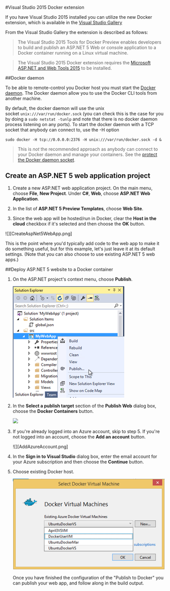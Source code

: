 #Visual Studio 2015 Docker extension

If you have Visual Studio 2015 installed you can utilize the new Docker extension, which is available in the [Visual Studio Gallery](https://visualstudiogallery.msdn.microsoft.com/0f5b2caa-ea00-41c8-b8a2-058c7da0b3e4)

From the Visual Studio Gallery the extension is described as follows: 
>The Visual Studio 2015 Tools for Docker Preview enables developers to build and publish an ASP.NET 5 Web or console application to a Docker container running on a Linux virtual machine.

>The Visual Studio 2015 Docker extension requires the [Microsoft ASP.NET and Web Tools 2015](https://www.microsoft.com/en-us/download/details.aspx?id=49442) to be installed.

##Docker daemon

To be able to remote-control you Docker host you must start the [Docker daemon](http://docs.docker.com/engine/articles/configuring/).
The Docker daemon allow you to use the Docker CLI tools from another machine.

By default, the docker daemon will use the unix socket `unix:///var/run/docker.sock` (you can check this is the case for you by doing a `sudo netstat -tunlp` and note that there is no docker daemon process listening on any ports). 
To start the docker daemon with a TCP socket that anybody can connect to, use the -H option
```
sudo docker -H tcp://0.0.0.0:2376 -H unix:///var/run/docker.sock -d &
```
>This is *not* the recommended approach as anybody can connect to your Docker daemon and manage your containers. See the [protect the Docker daemon socket](http://docs.docker.com/engine/articles/https/). 

## Create an ASP.NET 5 web application project
1. Create a new ASP.NET web application project. On the main menu, choose **File**, **New Project**. Under **C#**, **Web**, choose **ASP.NET Web Application**.

1. In the list of **ASP.NET 5 Preview Templates**, choose **Web Site**.

1. Since the web app will be hosted/run in Docker, clear the **Host in the cloud** checkbox if it's selected and then choose the **OK** button.

  ![][CreateAspNet5WebApp.png]

  This is the point where you'd typically add code to the web app to make it do something useful, but for this example, let's just leave it at its default settings. (Note that you can also choose to use existing ASP.NET 5 web apps.)

##Deploy ASP.NET 5 website to a Docker container

1. On the ASP.NET project's context menu, choose **Publish**.

	![](PublishMenu.png)

2. In the **Select a publish target** section of the **Publish Web** dialog box, choose the **Docker Containers** button.

	![](TargetDocker.png)

3. If you're already logged into an Azure account, skip to step 5. If you're not logged into an account, choose the **Add an account** button.

	![][AddAzureAccount.png]

4. In the **Sign in to Visual Studio** dialog box, enter the email account for your Azure subscription and then choose the **Continue** button.

5. Choose existing Docker host.

	![](ChooseExistingVM.png)

	Once you have finished the configuration of the "Publish to Docker" you can publish your web app, and follow along in the build output.

